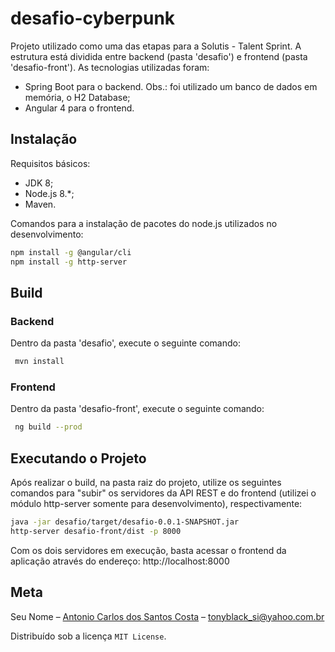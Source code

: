
# desafio-cyberpunk

Projeto utilizado como uma das etapas para a Solutis - Talent Sprint. A estrutura está dividida entre backend (pasta 'desafio') e frontend (pasta 'desafio-front'). As tecnologias utilizadas foram:

 - Spring Boot para o backend. Obs.: foi utilizado um banco de dados em memória, o H2 Database;
 - Angular 4 para o frontend.

## Instalação
Requisitos básicos:

 - JDK 8;
 - Node.js 8.*;
 - Maven.

Comandos para a instalação de pacotes do node.js utilizados no desenvolvimento: 
```sh
npm install -g @angular/cli
npm install -g http-server
```
## Build
### Backend
Dentro da pasta 'desafio', execute o seguinte comando:
```sh
 mvn install
```
### Frontend
Dentro da pasta 'desafio-front', execute o seguinte comando:
```sh
 ng build --prod
```
## Executando o Projeto
Após realizar o build, na pasta raiz do projeto, utilize os seguintes comandos para "subir" os servidores da API REST e do frontend (utilizei o módulo http-server somente para desenvolvimento), respectivamente:
 ```sh
 java -jar desafio/target/desafio-0.0.1-SNAPSHOT.jar
 http-server desafio-front/dist -p 8000
```
Com os dois servidores em execução, basta acessar o frontend da aplicação através do endereço: http://localhost:8000

## Meta
Seu Nome – [Antonio Carlos dos Santos Costa](linkedin.com/in/tonycosta10/) – tonyblack_si@yahoo.com.br

Distribuído sob a licença `MIT License`.
